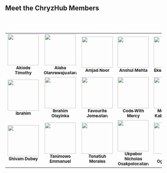## Meet the ChryzHub Members
<br></br>
<!-- How To Add My Profile -->
<!-- Only seven or less persons can be in a column, the `<tr></tr>` tag is used to create a column -->
<!-- Do not leave a space amidst lines, else it won't work -->
<!-- The accounts with star are admins and moderators  -->
<!--
<td align="center">
      <a href="github account url"><img src="profile/display github image url " width="100px;" alt=""/>
      <br/><sub><b>Name </b></sub></a><br/>
    </td>
-->

<!-- CHRYZ-HUB-MEMBERS-LIST:START -->
<!-- prettier-ignore-start -->
<!-- markdownlint-disable -->
<table>
  <tr>
    <td align="center">
      <a href="https://github.com/Timbaron"><img src="https://avatars.githubusercontent.com/u/36372628?v=4" width="100px;" alt=""/>
      <br/><sub><b>Akiode Timothy</b></sub></a><br/>
    </td>
    <td align="center">
      <a href="https://github.com/chryzcodez"><img src="https://avatars.githubusercontent.com/u/77321169?v=4" width="100px;" alt=""/>
      <br/><sub><b>Alaba Olanrewaju:star:</b></sub></a><br/>
    </td>
    <td align="center">
      <a href="https://github.com/AmjadNoor"><img src="https://avatars.githubusercontent.com/u/56997478?v=4" width="100px;" alt=""/>
      <br/><sub><b>Amjad Noor</b></sub></a><br/>
    </td>
    <td align="center">
      <a href="https://github.com/Anshul7sp1"><img src="https://avatars.githubusercontent.com/u/52310272?v=4" width="100px;" alt=""/>
      <br/><sub><b>Anshul Mehta</b></sub></a><br/>
    </td>
    <td align="center">
      <a href="https://github.com/Evavic44"><img src="https://avatars.githubusercontent.com/u/62628408?v=4" width="100px;" alt=""/>
      <br/><sub><b>Eke Victor:star:</b></sub></a><br/>
    </td>
    <td align="center">
      <a href="https://github.com/fuglydami"><img src="https://avatars.githubusercontent.com/u/66129867?v=4" width="100px;" alt=""/>
      <br/><sub><b>Damilare Oyedeji</b></sub></a><br/>
    </td>
    <td align="center">
      <a href="https://github.com/frankiefab100"><img src="https://avatars.githubusercontent.com/u/46662771?v=4" width="100px;" alt=""/>
      <br/><sub><b>Franklin U.O. Ohaegbulam</b></sub></a><br/>
    </td>
   </tr>
   <tr>
     <td align="center">
      <a href="https://github.com/hackEibrahim"><img src="https://avatars.githubusercontent.com/u/76446816?v=4" width="100px;" alt=""/>
      <br/><sub><b>ibrahim</b></sub></a><br/>
    </td>
    <td align="center">
      <a href="https://github.com/IbrahimOlayinka"><img src="https://avatars.githubusercontent.com/u/66981941?v=4" width="100px;" alt=""/>
      <br/><sub><b>Ibrahim Olayinka</b></sub></a><br/> 
    </td>
    <td align="center">
      <a href="https://github.com/jomefavourite"><img src="https://avatars.githubusercontent.com/u/54733225?v=4" width="100px;" alt=""/>
      <br/><sub><b>Favourite Jome:star:</b></sub></a><br/> 
    </td>
     <td align="center">
      <a href="https://github.com/mercyharbo"><img src="https://avatars.githubusercontent.com/u/64808015?v=4" width="100px;" alt=""/>
      <br/><sub><b>Code With Mercy</b></sub></a><br/> 
    </td>
     <td align="center">
      <a href="https://github.com/lekandev"><img src="https://avatars.githubusercontent.com/u/65419835?v=4" width="100px;" alt=""/>
      <br/><sub><b>Mohammed Kabir Hussaini</b></sub></a><br/> 
    </td>
     <td align="center">
      <a href="https://github.com/namangupta1399"><img src="https://avatars.githubusercontent.com/u/53571307?v=4" width="100px;" alt=""/>
      <br/><sub><b>Naman Gupta:star:</b></sub></a><br/> 
    </td>
     <td align="center">
      <a href="https://github.com/sifa123"><img src="https://avatars.githubusercontent.com/u/63462931?v=4" width="100px;" alt=""/>
      <br/><sub><b>Sefat Siddiquea Sifa</b></sub></a><br/> 
    </td>
  </tr>
  <tr>
     <td align="center">
      <a href="https://github.com/WebShivam"><img src="https://avatars.githubusercontent.com/u/64413107?v=4" width="100px;" alt=""/>
      <br/><sub><b>Shivam Dubey</b></sub></a><br/>
    </td>
    <td align="center">
      <a href="https://github.com/Mannuel25"><img src="https://avatars.githubusercontent.com/u/68563757?v=4" width="100px;" alt=""/>
      <br/><sub><b>Tanimowo Emmanuel</b></sub></a><br/> 
    </td>
    <td align="center">
      <a href="https://github.com/blackc0mb"><img src="https://avatars.githubusercontent.com/u/76012794?v=4" width="100px;" alt=""/>
      <br/><sub><b>Tonatiuh Morales</b></sub></a><br/> 
    </td>
     <td align="center">
      <a href="https://github.com/Ukpebor"><img src="https://avatars.githubusercontent.com/u/65134147?v=4" width="100px;" alt=""/>
      <br/><sub><b>Ukpebor Nicholas Osakpolor:star:</b></sub></a><br/> 
    </td>
     <td align="center">
      <a href="https://github.com/Te-Stack"><img src="https://avatars.githubusercontent.com/u/64927592?v=4" width="100px;" alt=""/>
      <br/><sub><b>Quincy Oghenetejiri</b></sub></a><br/> 
    </td>
  </tr>
</table>
